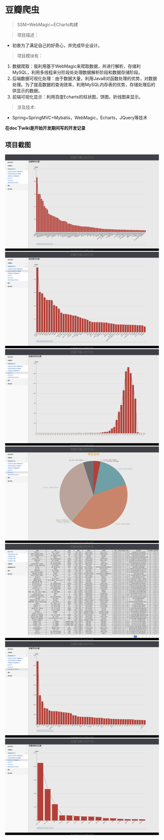 # 豆瓣爬虫

> SSM+WebMagic+ECharts构建

> 项目描述：
   
+ 初衷为了满足自己的好奇心，并完成毕业设计。

>项目模块有：

1. 数据爬取：我利用基于WebMagic来爬取数据，并进行解析，存储利MySQL，利用多线程来分阶段处处理数据解析阶段和数据存储阶段。
2. 后端数据可视化处理：由于数据大量，利用Java8对函数处理的优势，对数据处理。为了提高数据的查询效率，利用MySQL内存表的优势，存储处理后的供显示的数据。
3. 前端可视化显示：利用百度Echarts的柱状图，饼图，折线图来显示。
      
> 涉及技术:

+ Spring+SpringMVC+Mybatis，WebMagic，Echarts，JQuery等技术

**在doc下wiki是开始开发期间写的开发记录**

##  项目截图

![出版商对比图](./doc/wiki/img/press.png)
![出版商对比图](./doc/wiki/img/privider.png)
![出版商对比图](./doc/wiki/img/pubTime.png)
![出版商对比图](./doc/wiki/img/rating.png)
![出版商对比图](./doc/wiki/img/basicView.png)
![出版商对比图](./doc/wiki/img/keyWord.png)
![出版商对比图](./doc/wiki/img/label.png)